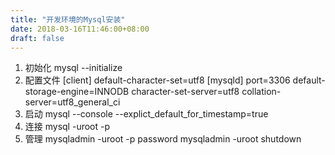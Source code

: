 ```yaml
---
title: "开发环境的Mysql安装"
date: 2018-03-16T11:46:00+08:00
draft: false
---
```

1. 初始化
	mysql --initialize
1. 配置文件
	[client]
	default-character-set=utf8
	[mysqld]
	port=3306
	default-storage-engine=INNODB
	character-set-server=utf8
	collation-server=utf8_general_ci
1. 启动
	mysql --console --explict_default_for_timestamp=true
1. 连接
	mysql -uroot -p
1. 管理
	mysqladmin -uroot -p password
	mysqladmin -uroot shutdown
